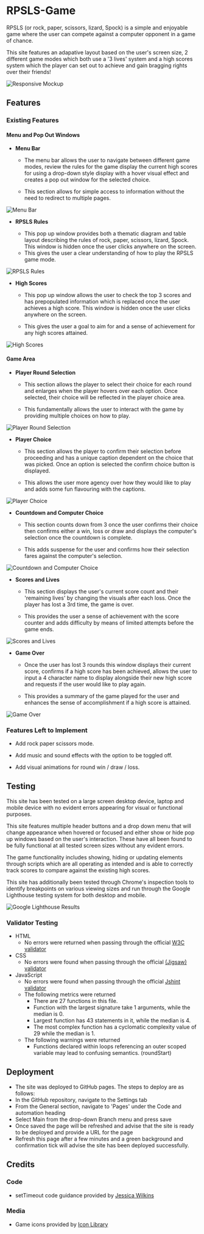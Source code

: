 # RPSLS-Game

RPSLS (or rock, paper, scissors, lizard, Spock) is a simple and enjoyable game where the user can compete against a computer opponent in a game of chance. 

This site features an adapative layout based on the user's screen size, 2 different game modes which both use a '3 lives' system and a high scores system which the player can set out to achieve and gain bragging rights over their friends!

![Responsive Mockup](/assets/media/responsive_design.png)

## Features

### Existing Features

#### __Menu and Pop Out Windows__

- __Menu Bar__

  - The menu bar allows the user to navigate between different game modes, review the rules for the game display the current high scores for using a drop-down style display with a hover visual effect and creates a pop out window for the selected choice.

  - This section allows for simple access to information without the need to redirect to multiple pages.

![Menu Bar](/assets/media/menu_bar.png)

- __RPSLS Rules__

  - This pop up window provides both a thematic diagram and table layout describing the rules of rock, paper, scissors, lizard, Spock. This window is hidden once the user clicks anywhere on the screen.
  - This gives the user a clear understanding of how to play the RPSLS game mode.

![RPSLS Rules](/assets/media/rpsls_rules_window.png)

- __High Scores__

  - This pop up window allows the user to check the top 3 scores and has prepopulated information which is replaced once the user achieves a high score. This window is hidden once the user clicks anywhere on the screen.

  - This gives the user a goal to aim for and a sense of achievement for any high scores attained.

![High Scores](/assets/media/high_scores.png)

#### __Game Area__

- __Player Round Selection__

  - This section allows the player to select their choice for each round and enlarges when the player hovers over each option. Once selected, their choice will be reflected in the player choice area.

  - This fundamentally allows the user to interact with the game by providing multiple choices on how to play.

![Player Round Selection](/assets/media/player_round_selection.png)

- __Player Choice__

  - This section allows the player to confirm their selection before proceeding and has a unique caption dependent on the choice that was picked. Once an option is selected the confirm choice button is displayed.

  - This allows the user more agency over how they would like to play and adds some fun flavouring with the captions.

![Player Choice](/assets/media/player_choice.png)

- __Countdown and Computer Choice__

  - This section counts down from 3 once the user confirms their choice then confirms either a win, loss or draw and displays the computer's selection once the countdown is complete.

  - This adds suspense for the user and confirms how their selection fares against the computer's selection.

![Countdown and Computer Choice](/assets/media/countdown_and_computer_choice.png)

- __Scores and Lives__

  - This section displays the user's current score count and their 'remaining lives' by changing the visuals after each loss. Once the player has lost a 3rd time, the game is over.

  - This provides the user a sense of achievement with the score counter and adds difficulty by means of limited attempts before the game ends.

![Scores and Lives](/assets/media/scores_and_lives.png)

- __Game Over__

  - Once the user has lost 3 rounds this window displays their current score, confirms if a high score has been achieved, allows the user to input a 4 character name to display alongside their new high score and requests if the user would like to play again.

  - This provides a summary of the game played for the user and enhances the sense of accomplishment if a high score is attained.

![Game Over](/assets/media/game_over.png)

### Features Left to Implement

 - Add rock paper scissors mode.

 - Add music and sound effects with the option to be toggled off.

 - Add visual animations for round win / draw / loss.

## Testing

This site has been tested on a large screen desktop device, laptop and mobile device with no evident errors appearing for visual or functional purposes. 

This site features multiple header buttons and a drop down menu that will change appearance when hovered or focused and either show or hide pop up windows based on the user's interaction. These have all been found to be fully functional at all tested screen sizes without any evident errors.

The game functionality includes showing, hiding or updating elements through scripts which are all operating as intended and is able to correctly track scores to compare against the existing high scores.

This site has additionally been tested through Chrome's inspection tools to identify breakpoints on various viewing sizes and run through the Google Lighthouse testing system for both desktop and mobile.

![Google Lighthouse Results](/assets/media/lighthouse.png)

### Validator Testing

- HTML
  - No errors were returned when passing through the official [W3C validator](https://validator.w3.org/nu/?doc=https%3A%2F%2Fddbc23.github.io%2FRPSLS-Game%2F)
- CSS
  - No errors were found when passing through the official [(Jigsaw) validator](https://jigsaw.w3.org/css-validator/validator?uri=https%3A%2F%2Fddbc23.github.io%2FRPSLS-Game%2F&profile=css3svg&usermedium=all&warning=1&vextwarning=&lang=en)
- JavaScript
  - No errors were found when passing through the official [Jshint validator](https://jshint.com/)
  - The following metrics were returned
    - There are 27 functions in this file.
    - Function with the largest signature take 1 arguments, while the median is 0.
    - Largest function has 43 statements in it, while the median is 4.
    - The most complex function has a cyclomatic complexity value of 29 while the median is 1.
  - The following warnings were returned
    - Functions declared within loops referencing an outer scoped variable may lead to confusing semantics. (roundStart)

## Deployment

- The site was deployed to GitHub pages. The steps to deploy are as follows:
 - In the GitHub repository, navigate to the Settings tab
 - From the General section, navigate to 'Pages' under the Code and automation heading
 - Select Main from the drop-down Branch menu and press save
 - Once saved the page will be refreshed and advise that the site is ready to be deployed and provide a URL for the page
 - Refresh this page after a few minutes and a green background and confirmation tick will advise the site has been deployed successfully.

 ## Credits

 ### Code

 - setTimeout code guidance provided by [Jessica Wilkins](https://www.freecodecamp.org/news/javascript-settimeout-js-timer-to-delay-n-seconds/)

 ### Media

 - Game icons provided by [Icon Library](https://icon-library.com/)